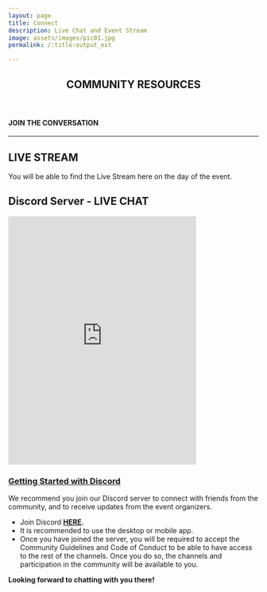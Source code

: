 ```yaml
---
layout: page
title: Connect
description: Live Chat and Event Stream
image: assets/images/pic01.jpg
permalink: /:title:output_ext

---
```

<div id="main" class="alt">

<!-- One -->
<section id="one">
	<div class="inner">
		<header class="major">
			<h1>COMMUNITY RESOURCES</h1>
		</header>

<!-- Content -->
<h4 id="content">JOIN THE CONVERSATION</h4>



<hr class="major" />

<!-- Elements -->
<h2 id="stream">LIVE STREAM</h2>
<div class="box">
	<p>You will be able to find the Live Stream here on the day of the event.</p>
</div>
<div class="row 200%">
	<div class="12u 12u$(medium)">
<!-- Image -->
    <div class="box alt">
        <h2 id="discord">Discord Server - LIVE CHAT</h2>
        <iframe src="https://discordapp.com/widget?id=744871304594849822&theme=dark" width="75%" height="500" allowtransparency="true" frameborder="0" sandbox="allow-popups allow-popups-to-escape-sandbox allow-same-origin allow-scripts"></iframe>
    </div>
    </div>
        <div class="box"> 
		    <p><a href="#discord" id="#discord"><h3>Getting Started with Discord</h3></a></p>
			<p>We recommend you join our Discord server to connect with friends from the community, and to receive updates from the event organizers.</p>
			<ul>
			<li>Join Discord <strong><a href="https://discord.gg/fV4cMKQ" target="_blank">HERE</a>.</strong></li>
			<li>It is recommended to use the desktop or mobile app.</li>
			<li>Once you have joined the server, you will be required to accept the Community Guidelines and Code of Conduct to be able to have access to the rest of the channels. Once you do so, the channels and participation in the community will be available to you. </li>
			</ul>
			<p><strong>Looking forward to chatting with you there!</strong></p>
            <br/>
		</div>			

